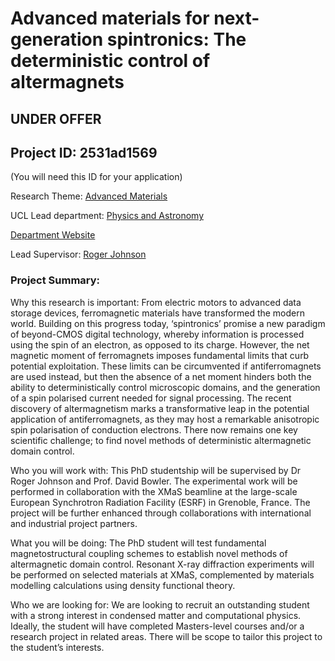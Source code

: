 # Advanced materials for next-generation spintronics: The deterministic control of altermagnets

## **UNDER OFFER**

## Project ID: **2531ad1569**
(You will need this ID for your application)

Research Theme: [Advanced Materials](../themes/advanced-materials.md)

UCL Lead department: [Physics and Astronomy](../departments/physics-and-astronomy.md)

[Department Website](https://www.ucl.ac.uk/physics-astronomy)

Lead Supervisor: [Roger Johnson](https://profiles.ucl.ac.uk/75061)

### Project Summary:

Why this research is important: 
From electric motors to advanced data storage devices, ferromagnetic materials have transformed the modern world. Building on this progress today, ‘spintronics’ promise a new paradigm of beyond-CMOS digital technology, whereby information is processed using the spin of an electron, as opposed to its charge. However, the net magnetic moment of ferromagnets imposes fundamental limits that curb potential exploitation. These limits can be circumvented if antiferromagnets are used instead, but then the absence of a net moment hinders both the ability to deterministically control microscopic domains, and the generation of a spin polarised current needed for signal processing. The recent discovery of altermagnetism marks a transformative leap in the potential application of antiferromagnets, as they may host a remarkable anisotropic spin polarisation of conduction electrons. There now remains one key scientific challenge; to find novel methods of deterministic altermagnetic domain control. 

Who you will work with:
This PhD studentship will be supervised by Dr Roger Johnson and Prof. David Bowler. The experimental work will be performed in collaboration with the XMaS beamline at the large-scale European Synchrotron Radiation Facility (ESRF) in Grenoble, France. The project will be further enhanced through collaborations with international and industrial project partners.

What you will be doing:
The PhD student will test fundamental magnetostructural coupling schemes to establish novel methods of altermagnetic domain control. Resonant X-ray diffraction experiments will be performed on selected materials at XMaS, complemented by materials modelling calculations using density functional theory.

Who we are looking for:
We are looking to recruit an outstanding student with a strong interest in condensed matter and computational physics. Ideally, the student will have completed Masters-level courses and/or a research project in related areas. There will be scope to tailor this project to the student’s interests.
